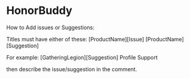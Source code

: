 # HonorBuddy

How to Add issues or Suggestions:

Titles must have either of these:
[ProductName][Issue]
[ProductName][Suggestion]

For example:
[GatheringLegion][Suggestion] Profile Support

then describe the issue/suggestion in the comment.
